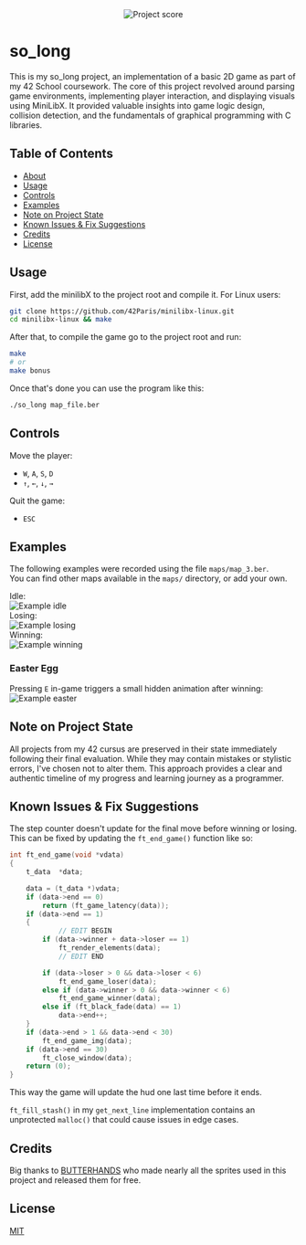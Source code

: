 <div align="center">
  <img src="https://i.ibb.co/cmF80PB/image.png" alt="Project score">
</div>

# so_long
  
This is my so_long project, an implementation of a basic 2D game as part of my 42 School coursework. The core of this project revolved around parsing game environments, implementing player interaction, and displaying visuals using MiniLibX. It provided valuable insights into game logic design, collision detection, and the fundamentals of graphical programming with C libraries.

## Table of Contents

- [About](#so_long)
- [Usage](#usage)
- [Controls](#controls)
- [Examples](#examples)
- [Note on Project State](#note-on-project-state)
- [Known Issues & Fix Suggestions](#known-issues--fix-suggestions)
- [Credits](#credits)
- [License](#license)

## Usage

First, add the minilibX to the project root and compile it. For Linux users: 
```bash
git clone https://github.com/42Paris/minilibx-linux.git
cd minilibx-linux && make
```

After that, to compile the game go to the project root and run:
```bash
make
# or
make bonus
```

Once that's done you can use the program like this:
```bash
./so_long map_file.ber
```

## Controls

Move the player:  
- `W`, `A`, `S`, `D`  
- `↑`, `←`, `↓`, `→`  

Quit the game:  
- `ESC`

## Examples

The following examples were recorded using the file `maps/map_3.ber`.  
You can find other maps available in the `maps/` directory, or add your own.  
  
Idle:  
![Example idle](https://i.ibb.co/gMyD65Hn/idle-so-long.gif)  
Losing:  
![Example losing](https://i.ibb.co/S4XbbWZf/lose-so-long.gif)  
Winning:  
![Example winning](https://i.ibb.co/tM8S41bX/win-so-long.gif)  

### Easter Egg

Pressing `E` in-game triggers a small hidden animation after winning:  
![Example easter](https://i.ibb.co/N2sCpDt3/easter-so-long.gif)  

## Note on Project State

All projects from my 42 cursus are preserved in their state immediately following their final evaluation. While they may contain mistakes or stylistic errors, I've chosen not to alter them. This approach provides a clear and authentic timeline of my progress and learning journey as a programmer.

## Known Issues & Fix Suggestions

The step counter doesn't update for the final move before winning or losing.  
This can be fixed by updating the `ft_end_game()` function like so:  

```C
int	ft_end_game(void *vdata)
{
	t_data  *data;

	data = (t_data *)vdata;
	if (data->end == 0)
		return (ft_game_latency(data));
	if (data->end == 1)
	{
        	// EDIT BEGIN
		if (data->winner + data->loser == 1)
			ft_render_elements(data);
        	// EDIT END

		if (data->loser > 0 && data->loser < 6)
			ft_end_game_loser(data);
		else if (data->winner > 0 && data->winner < 6)
			ft_end_game_winner(data);
		else if (ft_black_fade(data) == 1)
			data->end++;
	}
	if (data->end > 1 && data->end < 30)
		ft_end_game_img(data);
	if (data->end == 30)
		ft_close_window(data);
	return (0);
}
```

This way the game will update the hud one last time before it ends.

`ft_fill_stash()` in my `get_next_line` implementation contains an unprotected `malloc()` that could cause issues in edge cases.

## Credits

Big thanks to [BUTTERHANDS](https://butterhands.itch.io/) who made nearly all the sprites used in this project and released them for free.

## License

[MIT](https://choosealicense.com/licenses/mit/)  
